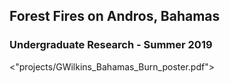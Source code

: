 ## Forest Fires on Andros, Bahamas
### Undergraduate Research - Summer 2019
<"projects/GWilkins_Bahamas_Burn_poster.pdf">
